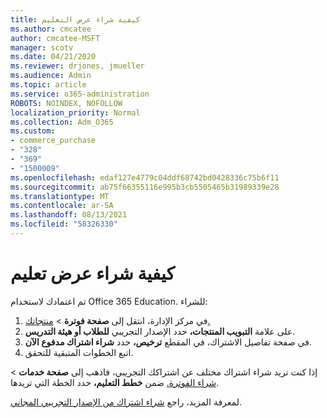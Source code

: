 ```yaml
---
title: كيفية شراء عرض التعليم
ms.author: cmcatee
author: cmcatee-MSFT
manager: scotv
ms.date: 04/21/2020
ms.reviewer: drjones, jmueller
ms.audience: Admin
ms.topic: article
ms.service: o365-administration
ROBOTS: NOINDEX, NOFOLLOW
localization_priority: Normal
ms.collection: Adm_O365
ms.custom:
- commerce_purchase
- "328"
- "369"
- "1500009"
ms.openlocfilehash: edaf127e4779c04ddf68742bd0428336c75b6f11
ms.sourcegitcommit: ab75f66355116e995b3cb5505465b31989339e28
ms.translationtype: MT
ms.contentlocale: ar-SA
ms.lasthandoff: 08/13/2021
ms.locfileid: "58326330"
---
```

# <a name="how-to-purchase-an-education-offer"></a>كيفية شراء عرض تعليم

تم اعتمادك لاستخدام Office 365 Education. للشراء:
  
1. في مركز الإدارة، انتقل إلى **صفحة فوترة** \> [منتجاتك.](https://go.microsoft.com/fwlink/p/?linkid=842054)
2. على علامة **التبويب المنتجات،** حدد الإصدار التجريبي **للطلاب أو هيئة التدريس**.
3. في صفحة تفاصيل الاشتراك، في المقطع **ترخيص،** حدد **شراء اشتراك مدفوع الآن**.
4. اتبع الخطوات المتبقية للتحقق.

إذا كنت تريد شراء اشتراك مختلف عن اشتراكك التجريبي، فاذهب إلى **صفحة خدمات** \> [شراء الفوترة.](https://go.microsoft.com/fwlink/p/?linkid=868433) ضمن **خطط التعليم،** حدد الخطة التي تريدها.

لمعرفة المزيد، راجع [شراء اشتراك من الإصدار التجريبي المجاني](https://docs.microsoft.com/microsoft-365/commerce/try-or-buy-microsoft-365#buy-a-subscription-from-your-free-trial).